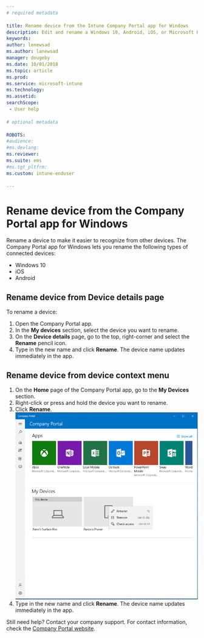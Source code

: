 ```yaml
---
# required metadata

title: Rename device from the Intune Company Portal app for Windows 
description: Edit and rename a Windows 10, Android, iOS, or Microsoft HoloLens device in the Intune Company portal app for Windows
keywords:
author: lenewsad
ms.author: lanewsad
manager: dougeby
ms.date: 10/01/2018
ms.topic: article
ms.prod:
ms.service: microsoft-intune
ms.technology:
ms.assetid: 
searchScope:
 - User help

# optional metadata

ROBOTS:  
#audience:
#ms.devlang:
ms.reviewer: 
ms.suite: ems
#ms.tgt_pltfrm:
ms.custom: intune-enduser

---
```


# Rename device from the Company Portal app for Windows
Rename a device to make it easier to recognize from other devices. The Company Portal app for Windows lets you rename the following types of connected devices:  
* Windows 10
* iOS
* Android  

## Rename device from **Device details** page  
To rename a device:
1. Open the Company Portal app.
2. In the **My devices** section, select the device you want to rename.
3. On the **Device details** page, go to the top, right-corner and select the **Rename** pencil icon. 
4. Type in the new name and click **Rename**. The device name updates immediately in the app. 

## Rename device from device context menu
1. On the **Home** page of the Company Portal app, go to the **My Devices** section.
2. Right-click or press and hold the device you want to rename.
3. Click **Rename**.
 ![Example screenshot of the Company Portal app for Windows, Home page. Device context menu is visible in the **My Devices** section of the page and shows "Rename," "Remove," and "Check access" actions.](./media/1808_DeviceContextMenu_Windows_CP.png)
4. Type in the new name and click **Rename**. The device name updates immediately in the app.

Still need help? Contact your company support. For contact information, check the [Company Portal website](https://go.microsoft.com/fwlink/?linkid=2010980).

